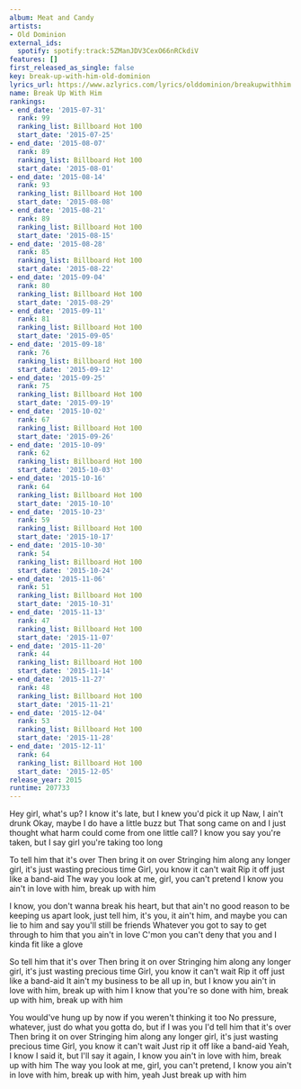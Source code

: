 ```yaml
---
album: Meat and Candy
artists:
- Old Dominion
external_ids:
  spotify: spotify:track:5ZManJDV3CexO66nRCkdiV
features: []
first_released_as_single: false
key: break-up-with-him-old-dominion
lyrics_url: https://www.azlyrics.com/lyrics/olddominion/breakupwithhim.html
name: Break Up With Him
rankings:
- end_date: '2015-07-31'
  rank: 99
  ranking_list: Billboard Hot 100
  start_date: '2015-07-25'
- end_date: '2015-08-07'
  rank: 89
  ranking_list: Billboard Hot 100
  start_date: '2015-08-01'
- end_date: '2015-08-14'
  rank: 93
  ranking_list: Billboard Hot 100
  start_date: '2015-08-08'
- end_date: '2015-08-21'
  rank: 89
  ranking_list: Billboard Hot 100
  start_date: '2015-08-15'
- end_date: '2015-08-28'
  rank: 85
  ranking_list: Billboard Hot 100
  start_date: '2015-08-22'
- end_date: '2015-09-04'
  rank: 80
  ranking_list: Billboard Hot 100
  start_date: '2015-08-29'
- end_date: '2015-09-11'
  rank: 81
  ranking_list: Billboard Hot 100
  start_date: '2015-09-05'
- end_date: '2015-09-18'
  rank: 76
  ranking_list: Billboard Hot 100
  start_date: '2015-09-12'
- end_date: '2015-09-25'
  rank: 75
  ranking_list: Billboard Hot 100
  start_date: '2015-09-19'
- end_date: '2015-10-02'
  rank: 67
  ranking_list: Billboard Hot 100
  start_date: '2015-09-26'
- end_date: '2015-10-09'
  rank: 62
  ranking_list: Billboard Hot 100
  start_date: '2015-10-03'
- end_date: '2015-10-16'
  rank: 64
  ranking_list: Billboard Hot 100
  start_date: '2015-10-10'
- end_date: '2015-10-23'
  rank: 59
  ranking_list: Billboard Hot 100
  start_date: '2015-10-17'
- end_date: '2015-10-30'
  rank: 54
  ranking_list: Billboard Hot 100
  start_date: '2015-10-24'
- end_date: '2015-11-06'
  rank: 51
  ranking_list: Billboard Hot 100
  start_date: '2015-10-31'
- end_date: '2015-11-13'
  rank: 47
  ranking_list: Billboard Hot 100
  start_date: '2015-11-07'
- end_date: '2015-11-20'
  rank: 44
  ranking_list: Billboard Hot 100
  start_date: '2015-11-14'
- end_date: '2015-11-27'
  rank: 48
  ranking_list: Billboard Hot 100
  start_date: '2015-11-21'
- end_date: '2015-12-04'
  rank: 53
  ranking_list: Billboard Hot 100
  start_date: '2015-11-28'
- end_date: '2015-12-11'
  rank: 64
  ranking_list: Billboard Hot 100
  start_date: '2015-12-05'
release_year: 2015
runtime: 207733
---
```

Hey girl, what's up?
I know it's late, but I knew you'd pick it up
Naw, I ain't drunk
Okay, maybe I do have a little buzz but
That song came on and I just thought what harm could come from one little call?
I know you say you're taken, but I say girl you're taking too long

To tell him that it's over
Then bring it on over
Stringing him along any longer girl, it's just wasting precious time
Girl, you know it can't wait
Rip it off just like a band-aid
The way you look at me, girl, you can't pretend
I know you ain't in love with him, break up with him

I know, you don't wanna break his heart, but that ain't no good reason to be keeping us apart look,
just tell him, it's you, it ain't him,
and maybe you can lie to him and say you'll still be friends
Whatever you got to say to get through to him that you ain't in love
C'mon you can't deny that you and I kinda fit like a glove

So tell him that it's over
Then bring it on over
Stringing him along any longer girl, it's just wasting precious time
Girl, you know it can't wait
Rip it off just like a band-aid
It ain't my business to be all up in, but I know you ain't in love with him, break up with him
I know that you're so done with him, break up with him, break up with him

You would've hung up by now if you weren't thinking it too
No pressure, whatever, just do what you gotta do, but if I was you
I'd tell him that it's over
Then bring it on over
Stringing him along any longer girl, it's just wasting precious time
Girl, you know it can't wait
Just rip it off like a band-aid
Yeah, I know I said it, but I'll say it again, I know you ain't in love with him, break up with him
The way you look at me, girl, you can't pretend,
I know you ain't in love with him, break up with him, yeah
Just break up with him
